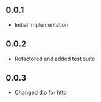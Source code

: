 ## 0.0.1

* Initial Implementation

## 0.0.2

* Refactored and added test suite

## 0.0.3

* Changed dio for http